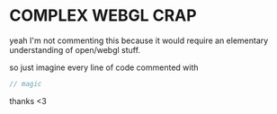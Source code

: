 # COMPLEX WEBGL CRAP

yeah I'm not commenting this because it would require an elementary understanding of open/webgl stuff.

so just imagine every line of code commented with 
```js
// magic
```

thanks <3
